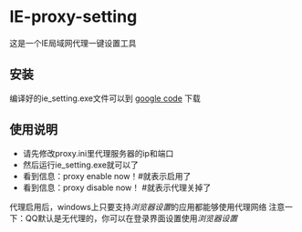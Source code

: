 IE-proxy-setting
===============================
这是一个IE局域网代理一键设置工具

安装
-------------------------------
编译好的ie_setting.exe文件可以到 [google code](http://code.google.com/p/ie-proxy-setting-auto/downloads/list) 下载


使用说明
------------------------------
+ 请先修改proxy.ini里代理服务器的ip和端口
+ 然后运行ie_setting.exe就可以了
+ 看到信息：proxy enable now！#就表示启用了
+ 看到信息：proxy disable now！ #就表示代理关掉了

代理启用后，windows上只要支持*浏览器设置*的应用都能够使用代理网络
注意一下：QQ默认是无代理的，你可以在登录界面设置使用*浏览器设置*

